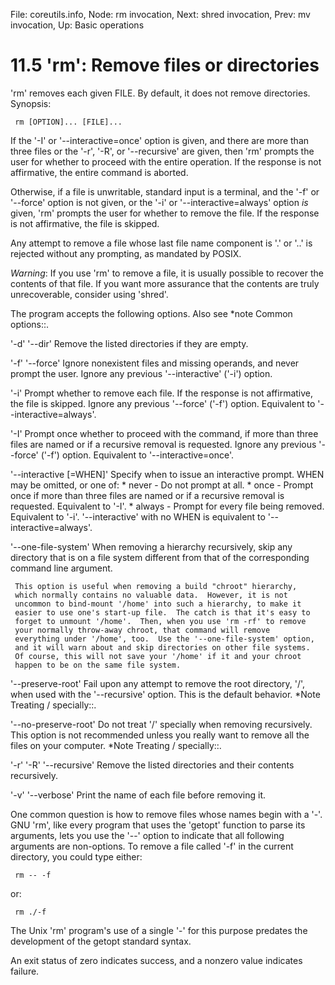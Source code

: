 File: coreutils.info,  Node: rm invocation,  Next: shred invocation,  Prev: mv invocation,  Up: Basic operations

11.5 'rm': Remove files or directories
======================================

'rm' removes each given FILE.  By default, it does not remove
directories.  Synopsis:

     rm [OPTION]... [FILE]...

   If the '-I' or '--interactive=once' option is given, and there are
more than three files or the '-r', '-R', or '--recursive' are given,
then 'rm' prompts the user for whether to proceed with the entire
operation.  If the response is not affirmative, the entire command is
aborted.

   Otherwise, if a file is unwritable, standard input is a terminal, and
the '-f' or '--force' option is not given, or the '-i' or
'--interactive=always' option _is_ given, 'rm' prompts the user for
whether to remove the file.  If the response is not affirmative, the
file is skipped.

   Any attempt to remove a file whose last file name component is '.' or
'..' is rejected without any prompting, as mandated by POSIX.

   _Warning_: If you use 'rm' to remove a file, it is usually possible
to recover the contents of that file.  If you want more assurance that
the contents are truly unrecoverable, consider using 'shred'.

   The program accepts the following options.  Also see *note Common
options::.

'-d'
'--dir'
     Remove the listed directories if they are empty.

'-f'
'--force'
     Ignore nonexistent files and missing operands, and never prompt the
     user.  Ignore any previous '--interactive' ('-i') option.

'-i'
     Prompt whether to remove each file.  If the response is not
     affirmative, the file is skipped.  Ignore any previous '--force'
     ('-f') option.  Equivalent to '--interactive=always'.

'-I'
     Prompt once whether to proceed with the command, if more than three
     files are named or if a recursive removal is requested.  Ignore any
     previous '--force' ('-f') option.  Equivalent to
     '--interactive=once'.

'--interactive [=WHEN]'
     Specify when to issue an interactive prompt.  WHEN may be omitted,
     or one of:
        * never - Do not prompt at all.
        * once - Prompt once if more than three files are named or if a
          recursive removal is requested.  Equivalent to '-I'.
        * always - Prompt for every file being removed.  Equivalent to
          '-i'.
     '--interactive' with no WHEN is equivalent to
     '--interactive=always'.

'--one-file-system'
     When removing a hierarchy recursively, skip any directory that is
     on a file system different from that of the corresponding command
     line argument.

     This option is useful when removing a build "chroot" hierarchy,
     which normally contains no valuable data.  However, it is not
     uncommon to bind-mount '/home' into such a hierarchy, to make it
     easier to use one's start-up file.  The catch is that it's easy to
     forget to unmount '/home'.  Then, when you use 'rm -rf' to remove
     your normally throw-away chroot, that command will remove
     everything under '/home', too.  Use the '--one-file-system' option,
     and it will warn about and skip directories on other file systems.
     Of course, this will not save your '/home' if it and your chroot
     happen to be on the same file system.

'--preserve-root'
     Fail upon any attempt to remove the root directory, '/', when used
     with the '--recursive' option.  This is the default behavior.
     *Note Treating / specially::.

'--no-preserve-root'
     Do not treat '/' specially when removing recursively.  This option
     is not recommended unless you really want to remove all the files
     on your computer.  *Note Treating / specially::.

'-r'
'-R'
'--recursive'
     Remove the listed directories and their contents recursively.

'-v'
'--verbose'
     Print the name of each file before removing it.

   One common question is how to remove files whose names begin with a
'-'.  GNU 'rm', like every program that uses the 'getopt' function to
parse its arguments, lets you use the '--' option to indicate that all
following arguments are non-options.  To remove a file called '-f' in
the current directory, you could type either:

     rm -- -f

or:

     rm ./-f

   The Unix 'rm' program's use of a single '-' for this purpose predates
the development of the getopt standard syntax.

   An exit status of zero indicates success, and a nonzero value
indicates failure.

